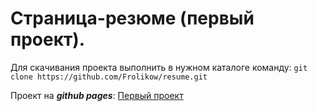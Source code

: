 # Страница-резюме (первый проект).
 
Для скачивания проекта выполнить в нужном каталоге команду:
`git clone https://github.com/Frolikow/resume.git`

Проект на ***github pages***:
[Первый проект](https://frolikow.github.io/resume/)